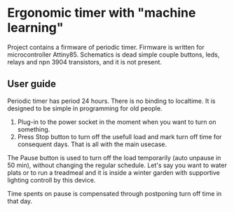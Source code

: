 # Ergonomic timer with "machine learning"

Project contains a firmware of periodic timer.
Firmware is written for microcontroller Attiny85.
Schematics is dead simple couple buttons, leds, relays and npn 3904 transistors, and
it is not present.

## User guide

Periodic timer has period 24 hours. There is no binding to localtime.
It is designed to be simple in programming for old people.

1. Plug-in to the power socket in the moment when you want to turn on something.
2. Press Stop button to turn off the usefull load and mark turn off time for consequent days.
That is all with the main usecase.

The Pause button is used to turn off the load temporarily (auto unpause in 50 min), 
without changing the regular schedule.
Let's say you want to water plats or to run a treadmeal and it is inside a winter garden 
with supportive lighting controll by this device.

Time spents on pause is compensated through postponing turn off time in that day.


